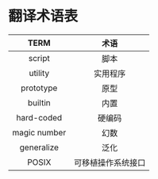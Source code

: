# 翻译术语表

| TERM | 术语 |
| :--: | :-: |
| script | 脚本  |
| utility | 实用程序 |
| prototype | 原型 |
| builtin | 内置 |
| hard-coded | 硬编码 |
| magic number | 幻数 |
| generalize | 泛化 |
| POSIX | 可移植操作系统接口 |